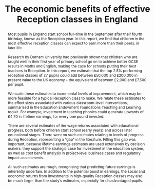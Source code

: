 ---
layout: publication
title: The economic benefits of effective Reception classes in England
authors: Allan Little, Louis Hodge, and Peter Tymms
year: 2023
institution: Department for Education
address: London, UK
type: Research Report
number: RR1310
pdf: assets.publishing.service.gov.uk/media/63d0ed158fa8f53febbe82dd/Economic_benefits_of_effective_Reception_classes_FINAL.pdf
landing: www.gov.uk/government/publications/economic-benefits-of-effective-reception-classes
isbn: 978-1-83870-421-6
abstract: |
    Most pupils in England start school full-time in the September after their fourth birthday, known as the Reception year. In this report, we find that children in the most effective reception classes can expect to earn more than their peers, in later life. 
    <br><br>
    Research by Durham University had previously shown that children who are taught well in their first year of primary school go on to achieve better GCSE results in Maths and English, making the case for schools putting their best teachers in Reception. In this report, we estimate that the top 2.5% performing reception classes of 27 pupils could add between £50,000 and £200,000 in present value to the UK economy - the equivalent of between £2,000 and £7,500 per pupil. 
    <br><br>
    We scale these estimates to incremental levels of improvement, which may be more feasible for a typical Reception class to make. We relate these estimates to the effect sizes associated with various classroom-level interventions, summarised in the Education Endowment Foundations Teaching and Learning toolkit. For example, investment in teaching phonics could generate upwards of £4.70 in lifetime earnings, for every one pound invested. 
    <br><br>
    There are several estimates of the wage returns associated with educational progress, both before children start school (early years) and across later educational stages. There were no such estimates relating to levels of progress during Reception, representing a “gap” in the literature. Filling this gap was important, because lifetime earnings estimates are used extensively by decision makers: they support the strategic case for investment in the education system, as well as cost benefit analysis in project-level business cases and regulatory impact assessments. 
    <br><br>
    All such estimates are rough, recognising that predicting future earnings is inherently uncertain. In addition to the potential boost in earnings, the social and economic returns from investments in high-quality Reception classes may also be much larger than the study’s estimates, especially for disadvantaged pupils. 
---